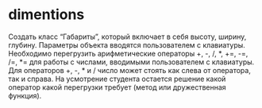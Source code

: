 # dimentions
Создать класс “Габариты”, который включает в себя высоту, ширину, глубину. Параметры
объекта вводятся пользователем с клавиатуры. Необходимо перегрузить арифметические
операторы +, -, /, *, +=, -=, /=, *= для работы с числами, вводимыми пользователем с клавиатуры.
Для операторов +, -, * и / число может стоять как слева от оператора, так и справа. На усмотрение
студента остается решение какой оператор какой перегрузки требует (метод или дружественная
функция).
